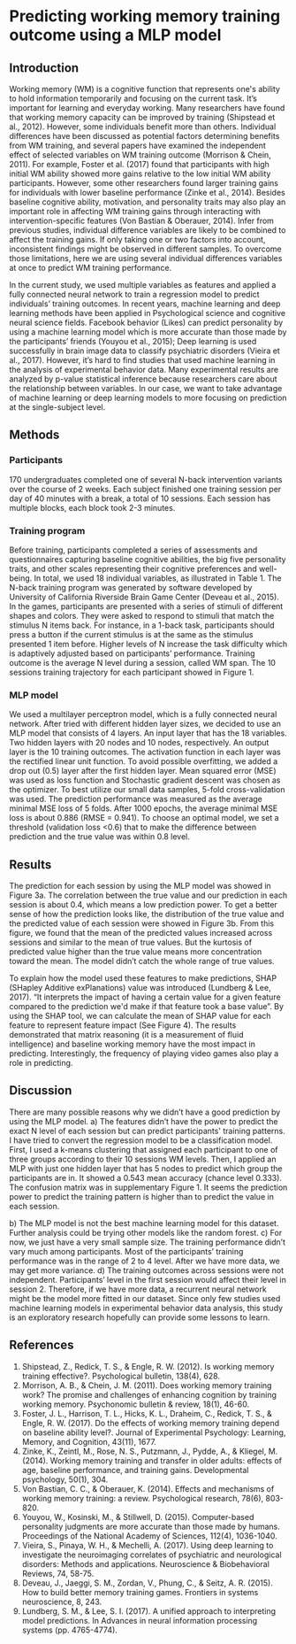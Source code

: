 # Predicting working memory training outcome using a MLP model 
## Introduction
Working memory (WM) is a cognitive function that represents one's ability to hold information temporarily and focusing on the current task. It’s important for learning and everyday working. Many researchers have found that working memory capacity can be improved by training (Shipstead et al., 2012). However, some individuals benefit more than others. Individual differences have been discussed as potential factors determining benefits from WM training, and several papers have examined the independent effect of selected variables on WM training outcome (Morrison & Chein, 2011). For example, Foster et al. (2017) found that participants with high initial WM ability showed more gains relative to the low initial WM ability participants. However, some other researchers found larger training gains for individuals with lower baseline performance (Zinke et al., 2014). Besides baseline cognitive ability, motivation, and personality traits may also play an important role in affecting WM training gains through interacting with intervention-specific features (Von Bastian & Oberauer, 2014). Infer from previous studies, individual difference variables are likely to be combined to affect the training gains. If only taking one or two factors into account, inconsistent findings might be observed in different samples. To overcome those limitations, here we are using several individual differences variables at once to predict WM training performance. 

In the current study, we used multiple variables as features and applied a fully connected neural network to train a regression model to predict individuals’ training outcomes. In recent years, machine learning and deep learning methods have been applied in Psychological science and cognitive neural science fields. Facebook behavior (Likes) can predict personality by using a machine learning model which is more accurate than those made by the participants’ friends (Youyou et al., 2015); Deep learning is used successfully in brain image data to classify psychiatric disorders (Vieira et al., 2017). However, it’s hard to find studies that used machine learning in the analysis of experimental behavior data. Many experimental results are analyzed by p-value statistical inference because researchers care about the relationship between variables. In our case, we want to take advantage of machine learning or deep learning models to more focusing on prediction at the single-subject level.
## Methods
### Participants
170 undergraduates completed one of several N-back intervention variants over the course of 2 weeks. Each subject finished one training session per day of 40 minutes with a break, a total of 10 sessions. Each session has multiple blocks, each block took 2-3 minutes. 
### Training program
Before training, participants completed a series of assessments and questionnaires capturing baseline cognitive abilities, the big five personality traits, and other scales representing their cognitive preferences and well-being. In total, we used 18 individual variables, as illustrated in Table 1. The N-back training program was generated by software developed by University of California Riverside Brain Game Center (Deveau et al., 2015). In the games, participants are presented with a series of stimuli of different shapes and colors. They were asked to respond to stimuli that match the stimulus N items back. For instance, in a 1-back task, participants should press a button if the current stimulus is at the same as the stimulus presented 1 item before. Higher levels of N increase the task difficulty which is adaptively adjusted based on participants’ performance. Training outcome is the average N level during a session, called WM span. The 10 sessions training trajectory for each participant showed in Figure 1. 
### MLP model
We used a multilayer perceptron model, which is a fully connected neural network. After tried with different hidden layer sizes, we decided to use an MLP model that consists of 4 layers. An input layer that has the 18 variables. Two hidden layers with 20 nodes and 10 nodes, respectively. An output layer is the 10 training outcomes. The activation function in each layer was the rectified linear unit function. To avoid possible overfitting, we added a drop out (0.5) layer after the first hidden layer. Mean squared error (MSE) was used as loss function and Stochastic gradient descent was chosen as the optimizer. To best utilize our small data samples, 5-fold cross-validation was used. The prediction performance was measured as the average minimal MSE loss of 5 folds. After 1000 epochs, the average minimal MSE loss is about 0.886 (RMSE = 0.941). To choose an optimal model, we set a threshold (validation loss <0.6) that to make the difference between prediction and the true value was within 0.8 level.
## Results
The prediction for each session by using the MLP model was showed in Figure 3a. The correlation between the true value and our prediction in each session is about 0.4, which means a low prediction power. To get a better sense of how the prediction looks like, the distribution of the true value and the predicted value of each session were showed in Figure 3b. From this figure, we found that the mean of the predicted values increased across sessions and similar to the mean of true values. But the kurtosis of predicted value higher than the true value means more concentration toward the mean. The model didn’t catch the whole range of true values. 

To explain how the model used these features to make predictions, SHAP (SHapley Additive exPlanations) value was introduced (Lundberg & Lee, 2017). “It interprets the impact of having a certain value for a given feature compared to the prediction we'd make if that feature took a base value”. By using the SHAP tool, we can calculate the mean of SHAP value for each feature to represent feature impact (See Figure 4). The results demonstrated that matrix reasoning (it is a measurement of fluid intelligence) and baseline working memory have the most impact in predicting. Interestingly, the frequency of playing video games also play a role in predicting.
## Discussion
There are many possible reasons why we didn’t have a good prediction by using the MLP model. a) The features didn’t have the power to predict the exact N level of each session but can predict participants' training patterns. I have tried to convert the regression model to be a classification model. First, I used a k-means clustering that assigned each participant to one of three groups according to their 10 sessions WM levels. Then, I applied an MLP with just one hidden layer that has 5 nodes to predict which group the participants are in. It showed a 0.543 mean accuracy (chance level 0.333). The confusion matrix was in supplementary Figure 1. It seems the prediction power to predict the training pattern is higher than to predict the value in each session. 

b) The MLP model is not the best machine learning model for this dataset. Further analysis could be trying other models like the random forest. c) For now, we just have a very small sample size. The training performance didn’t vary much among participants. Most of the participants’ training performance was in the range of 2 to 4 level. After we have more data, we may get more variance. d) The training outcomes across sessions were not independent. Participants’ level in the first session would affect their level in session 2. Therefore, if we have more data, a recurrent neural network might be the model more fitted in our dataset. Since only few studies used machine learning models in experimental behavior data analysis, this study is an exploratory research hopefully can provide some lessons to learn.
## References
1.	Shipstead, Z., Redick, T. S., & Engle, R. W. (2012). Is working memory training effective?. Psychological bulletin, 138(4), 628.
2.	Morrison, A. B., & Chein, J. M. (2011). Does working memory training work? The promise and challenges of enhancing cognition by training working memory. Psychonomic bulletin & review, 18(1), 46-60.
3.	Foster, J. L., Harrison, T. L., Hicks, K. L., Draheim, C., Redick, T. S., & Engle, R. W. (2017). Do the effects of working memory training depend on baseline ability level?. Journal of Experimental Psychology: Learning, Memory, and Cognition, 43(11), 1677.
4.	Zinke, K., Zeintl, M., Rose, N. S., Putzmann, J., Pydde, A., & Kliegel, M. (2014). Working memory training and transfer in older adults: effects of age, baseline performance, and training gains. Developmental psychology, 50(1), 304.
5.	Von Bastian, C. C., & Oberauer, K. (2014). Effects and mechanisms of working memory training: a review. Psychological research, 78(6), 803-820.
6.	Youyou, W., Kosinski, M., & Stillwell, D. (2015). Computer-based personality judgments are more accurate than those made by humans. Proceedings of the National Academy of Sciences, 112(4), 1036-1040.
7.	Vieira, S., Pinaya, W. H., & Mechelli, A. (2017). Using deep learning to investigate the neuroimaging correlates of psychiatric and neurological disorders: Methods and applications. Neuroscience & Biobehavioral Reviews, 74, 58-75.
8.	Deveau, J., Jaeggi, S. M., Zordan, V., Phung, C., & Seitz, A. R. (2015). How to build better memory training games. Frontiers in systems neuroscience, 8, 243.
9.	Lundberg, S. M., & Lee, S. I. (2017). A unified approach to interpreting model predictions. In Advances in neural information processing systems (pp. 4765-4774).
